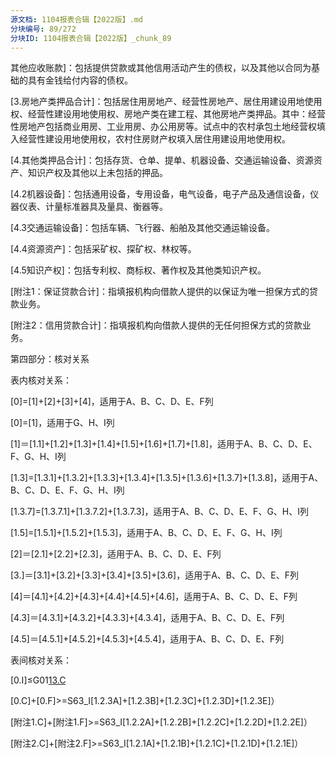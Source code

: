 ```yaml
---
源文档: 1104报表合辑【2022版】.md
分块编号: 89/272
分块ID: 1104报表合辑【2022版】_chunk_89
---
```


其他应收账款]：包括提供贷款或其他信用活动产生的债权，以及其他以合同为基础的具有金钱给付内容的债权。

[3.房地产类押品合计]：包括居住用房地产、经营性房地产、居住用建设用地使用权、经营性建设用地使用权、房地产类在建工程、其他房地产类押品。其中：经营性房地产包括商业用房、工业用房、办公用房等。试点中的农村承包土地经营权填入经营性建设用地使用权，农村住房财产权填入居住用建设用地使用权。

[4.其他类押品合计]：包括存货、仓单、提单、机器设备、交通运输设备、资源资产、知识产权及其他以上未包括的押品。

[4.2机器设备]：包括通用设备，专用设备，电气设备，电子产品及通信设备，仪器仪表、计量标准器具及量具、衡器等。

[4.3交通运输设备]：包括车辆、飞行器、船舶及其他交通运输设备。

[4.4资源资产]：包括采矿权、探矿权、林权等。

[4.5知识产权]：包括专利权、商标权、著作权及其他类知识产权。

[附注1：保证贷款合计]：指填报机构向借款人提供的以保证为唯一担保方式的贷款业务。

[附注2：信用贷款合计]：指填报机构向借款人提供的无任何担保方式的贷款业务。

第四部分：核对关系

表内核对关系：

[0]=[1]+[2]+[3]+[4]，适用于A、B、C、D、E、F列

[0]=[1]，适用于G、H、I列

[1]＝[1.1]+[1.2]+[1.3]+[1.4]+[1.5]+[1.6]+[1.7]+[1.8]，适用于A、B、C、D、E、F、G、H、I列

[1.3]=[1.3.1]+[1.3.2]+[1.3.3]+[1.3.4]+[1.3.5]+[1.3.6]+[1.3.7]+[1.3.8]，适用于A、B、C、D、E、F、G、H、I列

[1.3.7]=[1.3.7.1]+[1.3.7.2]+[1.3.7.3]，适用于A、B、C、D、E、F、G、H、I列

[1.5]=[1.5.1]+[1.5.2]+[1.5.3]，适用于A、B、C、D、E、F、G、H、I列

[2]＝[2.1]+[2.2]+[2.3]，适用于A、B、C、D、E、F列

[3.]＝[3.1]+[3.2]+[3.3]+[3.4]+[3.5]+[3.6]，适用于A、B、C、D、E、F列

[4]＝[4.1]+[4.2]+[4.3]+[4.4]+[4.5]+[4.6]，适用于A、B、C、D、E、F列

[4.3]＝[4.3.1]+[4.3.2]+[4.3.3]+[4.3.4]，适用于A、B、C、D、E、F列

[4.5]＝[4.5.1]+[4.5.2]+[4.5.3]+[4.5.4]，适用于A、B、C、D、E、F列

表间核对关系：

[0.I]≤G01[13.C](仅适用于境内口径)

[0.C]+[0.F]>=S63\_I[1.2.3A]+[1.2.3B]+[1.2.3C]+[1.2.3D]+[1.2.3E]）

[附注1.C]+[附注1.F]>=S63\_I[1.2.2A]+[1.2.2B]+[1.2.2C]+[1.2.2D]+[1.2.2E]）

[附注2.C]+[附注2.F]>=S63\_I[1.2.1A]+[1.2.1B]+[1.2.1C]+[1.2.1D]+[1.2.1E]）

